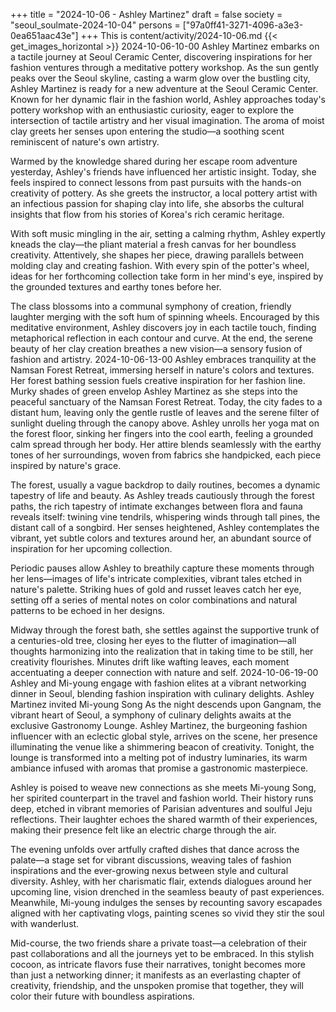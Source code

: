 +++
title = "2024-10-06 - Ashley Martinez"
draft = false
society = "seoul_soulmate-2024-10-04"
persons = ["97a0ff41-3271-4096-a3e3-0ea651aac43e"]
+++
This is content/activity/2024-10-06.md
{{< get_images_horizontal >}}
2024-10-06-10-00
Ashley Martinez embarks on a tactile journey at Seoul Ceramic Center, discovering inspirations for her fashion ventures through a meditative pottery workshop.
As the sun gently peaks over the Seoul skyline, casting a warm glow over the bustling city, Ashley Martinez is ready for a new adventure at the Seoul Ceramic Center. Known for her dynamic flair in the fashion world, Ashley approaches today's pottery workshop with an enthusiastic curiosity, eager to explore the intersection of tactile artistry and her visual imagination. The aroma of moist clay greets her senses upon entering the studio—a soothing scent reminiscent of nature's own artistry.

Warmed by the knowledge shared during her escape room adventure yesterday, Ashley's friends have influenced her artistic insight. Today, she feels inspired to connect lessons from past pursuits with the hands-on creativity of pottery. As she greets the instructor, a local pottery artist with an infectious passion for shaping clay into life, she absorbs the cultural insights that flow from his stories of Korea's rich ceramic heritage.

With soft music mingling in the air, setting a calming rhythm, Ashley expertly kneads the clay—the pliant material a fresh canvas for her boundless creativity. Attentively, she shapes her piece, drawing parallels between molding clay and creating fashion. With every spin of the potter's wheel, ideas for her forthcoming collection take form in her mind's eye, inspired by the grounded textures and earthy tones before her.

The class blossoms into a communal symphony of creation, friendly laughter merging with the soft hum of spinning wheels. Encouraged by this meditative environment, Ashley discovers joy in each tactile touch, finding metaphorical reflection in each contour and curve. At the end, the serene beauty of her clay creation breathes a new vision—a sensory fusion of fashion and artistry.
2024-10-06-13-00
Ashley embraces tranquility at the Namsan Forest Retreat, immersing herself in nature's colors and textures. Her forest bathing session fuels creative inspiration for her fashion line.
Murky shades of green envelop Ashley Martinez as she steps into the peaceful sanctuary of the Namsan Forest Retreat. Today, the city fades to a distant hum, leaving only the gentle rustle of leaves and the serene filter of sunlight dueling through the canopy above. Ashley unrolls her yoga mat on the forest floor, sinking her fingers into the cool earth, feeling a grounded calm spread through her body. Her attire blends seamlessly with the earthy tones of her surroundings, woven from fabrics she handpicked, each piece inspired by nature's grace.

The forest, usually a vague backdrop to daily routines, becomes a dynamic tapestry of life and beauty. As Ashley treads cautiously through the forest paths, the rich tapestry of intimate exchanges between flora and fauna reveals itself: twining vine tendrils, whispering winds through tall pines, the distant call of a songbird. Her senses heightened, Ashley contemplates the vibrant, yet subtle colors and textures around her, an abundant source of inspiration for her upcoming collection.

Periodic pauses allow Ashley to breathily capture these moments through her lens—images of life's intricate complexities, vibrant tales etched in nature's palette. Striking hues of gold and russet leaves catch her eye, setting off a series of mental notes on color combinations and natural patterns to be echoed in her designs.

Midway through the forest bath, she settles against the supportive trunk of a centuries-old tree, closing her eyes to the flutter of imagination—all thoughts harmonizing into the realization that in taking time to be still, her creativity flourishes. Minutes drift like wafting leaves, each moment accentuating a deeper connection with nature and self.
2024-10-06-19-00
Ashley and Mi-young engage with fashion elites at a vibrant networking dinner in Seoul, blending fashion inspiration with culinary delights.
Ashley Martinez invited Mi-young Song
As the night descends upon Gangnam, the vibrant heart of Seoul, a symphony of culinary delights awaits at the exclusive Gastronomy Lounge. Ashley Martinez, the burgeoning fashion influencer with an eclectic global style, arrives on the scene, her presence illuminating the venue like a shimmering beacon of creativity. Tonight, the lounge is transformed into a melting pot of industry luminaries, its warm ambiance infused with aromas that promise a gastronomic masterpiece.

Ashley is poised to weave new connections as she meets Mi-young Song, her spirited counterpart in the travel and fashion world. Their history runs deep, etched in vibrant memories of Parisian adventures and soulful Jeju reflections. Their laughter echoes the shared warmth of their experiences, making their presence felt like an electric charge through the air.

The evening unfolds over artfully crafted dishes that dance across the palate—a stage set for vibrant discussions, weaving tales of fashion inspirations and the ever-growing nexus between style and cultural diversity. Ashley, with her charismatic flair, extends dialogues around her upcoming line, vision drenched in the seamless beauty of past experiences. Meanwhile, Mi-young indulges the senses by recounting savory escapades aligned with her captivating vlogs, painting scenes so vivid they stir the soul with wanderlust.

Mid-course, the two friends share a private toast—a celebration of their past collaborations and all the journeys yet to be embraced. In this stylish cocoon, as intricate flavors fuse their narratives, tonight becomes more than just a networking dinner; it manifests as an everlasting chapter of creativity, friendship, and the unspoken promise that together, they will color their future with boundless aspirations.
